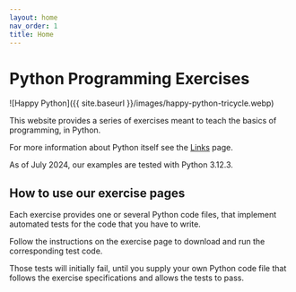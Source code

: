 ```yaml
---
layout: home
nav_order: 1
title: Home
---
```


# Python Programming Exercises

![Happy Python]({{ site.baseurl }}/images/happy-python-tricycle.webp)

This website provides a series of exercises meant to teach
the basics of programming, in Python.

For more information about Python itself see the [Links](./links.html) page.

As of July 2024, our examples are tested with Python 3.12.3.

## How to use our exercise pages

Each exercise provides one or several Python code files,
that implement automated tests for the code that you have to write.

Follow the instructions on the exercise page
to download and run the corresponding test code.

Those tests will initially fail, until you supply
your own Python code file that follows the exercise
specifications and allows the tests to pass.
